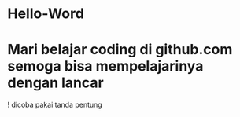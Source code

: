 # Hello-Word
# Mari belajar coding di github.com semoga bisa mempelajarinya dengan lancar
! dicoba pakai tanda pentung
